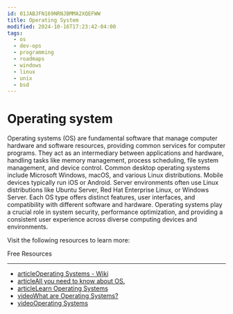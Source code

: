 ```yaml
---
id: 01JABJFN169NRNJBMMA2XQEFWW
title: Operating System
modified: 2024-10-16T17:23:42-04:00
tags:
  - os
  - dev-ops
  - programming
  - roadmaps
  - windows
  - linux
  - unix
  - bsd
---
```

# Operating system

Operating systems (OS) are fundamental software that manage computer hardware and software resources, providing common services for computer programs. They act as an intermediary between applications and hardware, handling tasks like memory management, process scheduling, file system management, and device control. Common desktop operating systems include Microsoft Windows, macOS, and various Linux distributions. Mobile devices typically run iOS or Android. Server environments often use Linux distributions like Ubuntu Server, Red Hat Enterprise Linux, or Windows Server. Each OS type offers distinct features, user interfaces, and compatibility with different software and hardware. Operating systems play a crucial role in system security, performance optimization, and providing a consistent user experience across diverse computing devices and environments.

Visit the following resources to learn more:

Free Resources

---

- [articleOperating Systems - Wiki](https://en.wikipedia.org/wiki/Operating_system)
- [articleAll you need to know about OS.](https://www.javatpoint.com/operating-system)
- [articleLearn Operating Systems](https://www.tutorialspoint.com/operating_system/os_overview.htm)
- [videoWhat are Operating Systems?](https://www.youtube.com/watch?v=pVzRTmdd9j0)
- [videoOperating Systems](https://www.youtube.com/watch?v=vBURTt97EkA&list=PLBlnK6fEyqRiVhbXDGLXDk_OQAeuVcp2O)